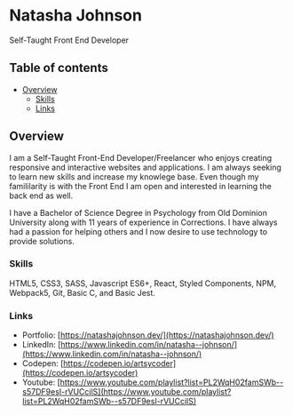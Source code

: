 # Natasha Johnson

Self-Taught Front End Developer

## Table of contents

- [Overview](#overview)
  - [Skills](#skills)
  - [Links](#links)

## Overview

I am a Self-Taught Front-End Developer/Freelancer who enjoys creating responsive and interactive websites and applications. I am always seeking to learn new skills and increase my knowlege base. Even though my famililarity is with the Front End I am open and interested in learning the back end as well.

I have a Bachelor of Science Degree in Psychology from Old Dominion University along with 11 years of experience in Corrections. I have always had a passion for helping others and I now desire to use technology to provide solutions.

### Skills

HTML5, CSS3, SASS, Javascript ES6+, React, Styled Components, NPM, Webpack5, Git, Basic C, and Basic Jest.

### Links

- Portfolio: [https://natashajohnson.dev/](https://natashajohnson.dev/)
- LinkedIn: [https://www.linkedin.com/in/natasha--johnson/](https://www.linkedin.com/in/natasha--johnson/)
- Codepen: [https://codepen.io/artsycoder](https://codepen.io/artsycoder)
- Youtube: [https://www.youtube.com/playlist?list=PL2WqH02famSWb--s57DF9esI-rVUCcilS](https://www.youtube.com/playlist?list=PL2WqH02famSWb--s57DF9esI-rVUCcilS)
  


